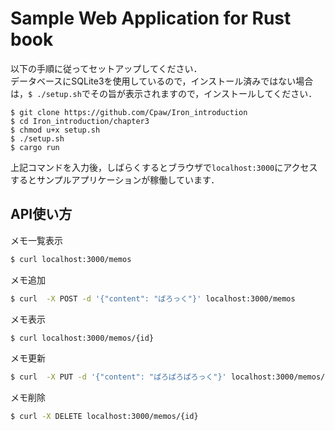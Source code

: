 # Sample Web Application for Rust book

以下の手順に従ってセットアップしてください．  
データベースにSQLite3を使用しているので，インストール済みではない場合は，```$ ./setup.sh```でその旨が表示されますので，インストールしてください．

```
$ git clone https://github.com/Cpaw/Iron_introduction
$ cd Iron_introduction/chapter3
$ chmod u+x setup.sh
$ ./setup.sh
$ cargo run
```

上記コマンドを入力後，しばらくするとブラウザで```localhost:3000```にアクセスするとサンプルアプリケーションが稼働しています．



## API使い方

メモ一覧表示
```sh
$ curl localhost:3000/memos
```

メモ追加
```sh
$ curl  -X POST -d '{"content": "ぱろっく"}' localhost:3000/memos
```

メモ表示
```sh
$ curl localhost:3000/memos/{id}
```

メモ更新
```sh
$ curl  -X PUT -d '{"content": "ぱろぱろぱろっく"}' localhost:3000/memos/{id}
```

メモ削除
```sh
$ curl -X DELETE localhost:3000/memos/{id}
```






